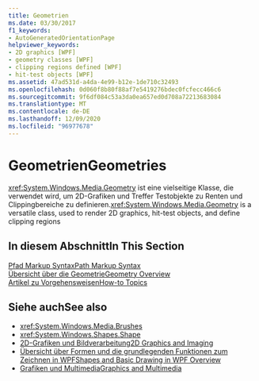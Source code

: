 ```yaml
---
title: Geometrien
ms.date: 03/30/2017
f1_keywords:
- AutoGeneratedOrientationPage
helpviewer_keywords:
- 2D graphics [WPF]
- geometry classes [WPF]
- clipping regions defined [WPF]
- hit-test objects [WPF]
ms.assetid: 47ad531d-a4da-4e99-b12e-1de710c32493
ms.openlocfilehash: 0d060f8b80f88af7e5419276bdec0fcfecc466c6
ms.sourcegitcommit: 9f6df084c53a3da0ea657ed0d708a72213683084
ms.translationtype: MT
ms.contentlocale: de-DE
ms.lasthandoff: 12/09/2020
ms.locfileid: "96977678"
---
```

# <a name="geometries"></a><span data-ttu-id="fe599-102">Geometrien</span><span class="sxs-lookup"><span data-stu-id="fe599-102">Geometries</span></span>
<span data-ttu-id="fe599-103"><xref:System.Windows.Media.Geometry> ist eine vielseitige Klasse, die verwendet wird, um 2D-Grafiken und Treffer Testobjekte zu Renten und Clippingbereiche zu definieren.</span><span class="sxs-lookup"><span data-stu-id="fe599-103"><xref:System.Windows.Media.Geometry> is a versatile class, used to render 2D graphics, hit-test objects, and define clipping regions</span></span>  
  
## <a name="in-this-section"></a><span data-ttu-id="fe599-104">In diesem Abschnitt</span><span class="sxs-lookup"><span data-stu-id="fe599-104">In This Section</span></span>  
 [<span data-ttu-id="fe599-105">Pfad Markup Syntax</span><span class="sxs-lookup"><span data-stu-id="fe599-105">Path Markup Syntax</span></span>](path-markup-syntax.md)  
 [<span data-ttu-id="fe599-106">Übersicht über die Geometrie</span><span class="sxs-lookup"><span data-stu-id="fe599-106">Geometry Overview</span></span>](geometry-overview.md)  
 [<span data-ttu-id="fe599-107">Artikel zu Vorgehensweisen</span><span class="sxs-lookup"><span data-stu-id="fe599-107">How-to Topics</span></span>](geometries-how-to-topics.md)  
  
## <a name="see-also"></a><span data-ttu-id="fe599-108">Siehe auch</span><span class="sxs-lookup"><span data-stu-id="fe599-108">See also</span></span>

- <xref:System.Windows.Media.Brushes>
- <xref:System.Windows.Shapes.Shape>
- [<span data-ttu-id="fe599-109">2D-Grafiken und Bildverarbeitung</span><span class="sxs-lookup"><span data-stu-id="fe599-109">2D Graphics and Imaging</span></span>](../advanced/optimizing-performance-2d-graphics-and-imaging.md)
- [<span data-ttu-id="fe599-110">Übersicht über Formen und die grundlegenden Funktionen zum Zeichnen in WPF</span><span class="sxs-lookup"><span data-stu-id="fe599-110">Shapes and Basic Drawing in WPF Overview</span></span>](shapes-and-basic-drawing-in-wpf-overview.md)
- [<span data-ttu-id="fe599-111">Grafiken und Multimedia</span><span class="sxs-lookup"><span data-stu-id="fe599-111">Graphics and Multimedia</span></span>](index.md)

